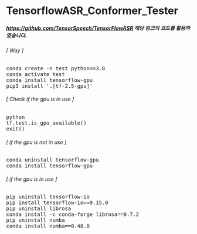 # TensorflowASR_Conformer_Tester

##### https://github.com/TensorSpeech/TensorFlowASR 해당 링크의 코드를 활용하였습니다.

###### [ Way ]
<pre>
conda create -n test python==3.8
conda activate test
conda install tensorflow-gpu
pip3 install '.[tf-2.5-gpu]'
</pre>

###### [ Check if the gpu is in use ]
<pre>
python
tf.test.is_gpu_available()
exit()
</pre>

###### [ if the gpu is not in use ]
<pre>
conda uninstall tensorflow-gpu
conda install tensorflow-gpu
</pre>

###### [ if the gpu is in use ]
<pre>
pip uninstall tensorflow-io
pip install tensorflow-io==0.15.0
pip uninstall librosa
conda install -c conda-forge librosa==0.7.2
pip uninstall numba
conda install numba==0.48.0
</pre>